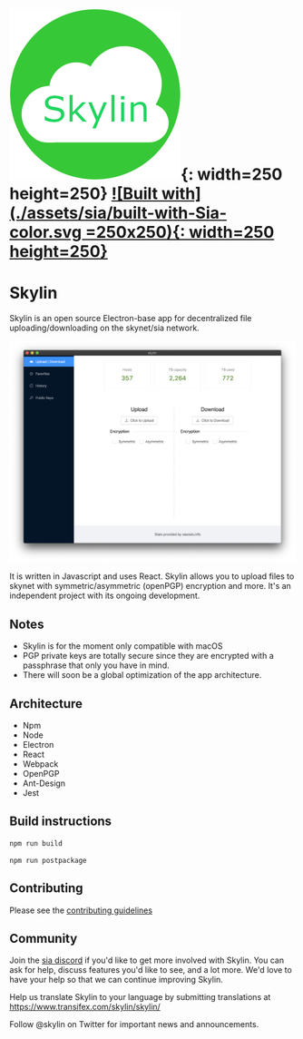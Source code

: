 # ![Skylin Logo](./assets/logo/skylin.png){: width=250 height=250} [![Built with](./assets/sia/built-with-Sia-color.svg =250x250){: width=250 height=250}](http://sia.tech)

# Skylin

Skylin is an open source Electron-base app for decentralized file uploading/downloading on the skynet/sia network.

![Skylin Screenshot](./assets/readme-bg.png)

It is written in Javascript and uses React.
Skylin allows you to upload files to skynet with symmetric/asymmetric (openPGP) encryption and more.
It's an independent project with its ongoing development.

## Notes
- Skylin is for the moment only compatible with macOS
- PGP private keys are totally secure since they are encrypted with a passphrase that only you have in mind.
- There will soon be a global optimization of the app architecture.

## Architecture
- Npm
- Node
- Electron
- React
- Webpack
- OpenPGP
- Ant-Design
- Jest

## Build instructions
```
npm run build
```
```
npm run postpackage
```

## Contributing
Please see the [contributing guidelines](./CONTRIBUTING.md)

## Community
Join the [sia discord](https://discord.gg/sia) if you'd like to get more involved with Skylin. 
You can ask for help, discuss features you'd like to see, and a lot more. 
We'd love to have your help so that we can continue improving Skylin.

Help us translate Skylin to your language by submitting translations at https://www.transifex.com/skylin/skylin/

Follow @skylin on Twitter for important news and announcements.